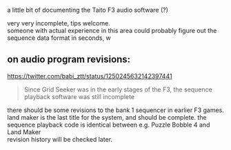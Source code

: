 a little bit of documenting the Taito F3 audio software (?)

very very incomplete, tips welcome.  
someone with actual experience in this area could probably figure out the sequence data format in seconds, w

## on audio program revisions:
https://twitter.com/babi_ztt/status/1250245632142397441
> Since Grid Seeker was in the early stages of the F3, the sequence playback software was still incomplete

there should be some revisions to the bank 1 sequencer in earlier F3 games.  
land maker is the last title for the system, and should be complete. the sequence playback code is identical between e.g. Puzzle Bobble 4 and Land Maker  
revision history will be checked later.

